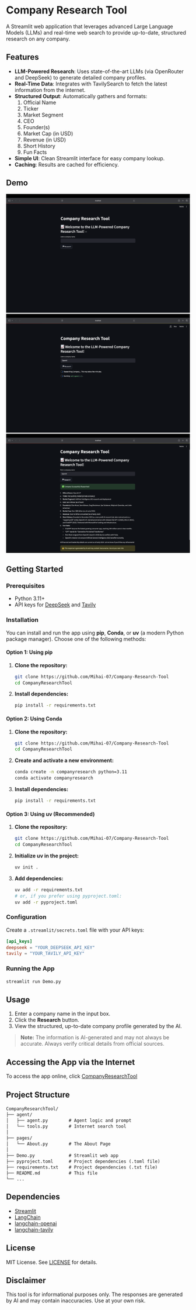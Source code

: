 # Company Research Tool

A Streamlit web application that leverages advanced Large Language Models (LLMs) and real-time web search to provide up-to-date, structured research on any company.

## Features
- **LLM-Powered Research**: Uses state-of-the-art LLMs (via OpenRouter and DeepSeek) to generate detailed company profiles.
- **Real-Time Data**: Integrates with TavilySearch to fetch the latest information from the internet.
- **Structured Output**: Automatically gathers and formats:
  1. Official Name
  2. Ticker
  3. Market Segment
  4. CEO
  5. Founder(s)
  6. Market Cap (in USD)
  7. Revenue (in USD)
  8. Short History
  9. Fun Facts
- **Simple UI**: Clean Streamlit interface for easy company lookup.
- **Caching**: Results are cached for efficiency.

## Demo
![Screenshot](demo1.png)
![Screenshot](demo2.png)
![Screenshot](demo3.png)

## Getting Started

### Prerequisites
- Python 3.11+
- API keys for [DeepSeek](https://openrouter.ai) and [Tavily](https://tavily.com/)

### Installation

You can install and run the app using **pip**, **Conda**, or **uv** (a modern Python package manager). Choose one of the following methods:

#### Option 1: Using pip
1. **Clone the repository:**
   ```bash
   git clone https://github.com/Mihai-07/Company-Research-Tool
   cd CompanyResearchTool
   ```
2. **Install dependencies:**
   ```bash
   pip install -r requirements.txt
   ```

#### Option 2: Using Conda
1. **Clone the repository:**
   ```bash
   git clone https://github.com/Mihai-07/Company-Research-Tool
   cd CompanyResearchTool
   ```
2. **Create and activate a new environment:**
   ```bash
   conda create -n companyresearch python=3.11
   conda activate companyresearch
   ```
3. **Install dependencies:**
   ```bash
   pip install -r requirements.txt
   ```

#### Option 3: Using uv (Recommended)
1. **Clone the repository:**
   ```bash
   git clone https://github.com/Mihai-07/Company-Research-Tool
   cd CompanyResearchTool
   ```
2. **Initialize uv in the project:**
   ```bash
   uv init .
   ```
3. **Add dependencies:**
   ```bash
   uv add -r requirements.txt
   # or, if you prefer using pyproject.toml:
   uv add -r pyproject.toml
   ```

### Configuration
Create a `.streamlit/secrets.toml` file with your API keys:
```toml
[api_keys]
deepseek = "YOUR_DEEPSEEK_API_KEY"
tavily = "YOUR_TAVILY_API_KEY"
```

### Running the App
```bash
streamlit run Demo.py
```

## Usage
1. Enter a company name in the input box.
2. Click the **Research** button.
3. View the structured, up-to-date company profile generated by the AI.

> **Note:** The information is AI-generated and may not always be accurate. Always verify critical details from official sources.

## Accessing the App via the Internet
To access the app online, click [CompanyResearchTool](https://mihai-07-companyresearch.streamlit.app)

## Project Structure
```
CompanyResearchTool/
├── agent/
│   ├── agent.py        # Agent logic and prompt
│   └── tools.py        # Internet search tool
│
├── pages/
│   └── About.py        # The About Page
│
├── Demo.py             # Streamlit web app
├── pyproject.toml      # Project dependencies (.toml file)
├── requirements.txt    # Project dependencies (.txt file)
├── README.md           # This file
└── ...
```

## Dependencies
- [Streamlit](https://streamlit.io/)
- [LangChain](https://python.langchain.com/)
- [langchain-openai](https://github.com/langchain-ai/langchain)
- [langchain-tavily](https://github.com/langchain-ai/langchain)

## License
MIT License. See [LICENSE](LICENSE) for details.

## Disclaimer
This tool is for informational purposes only. The responses are generated by AI and may contain inaccuracies. Use at your own risk.
